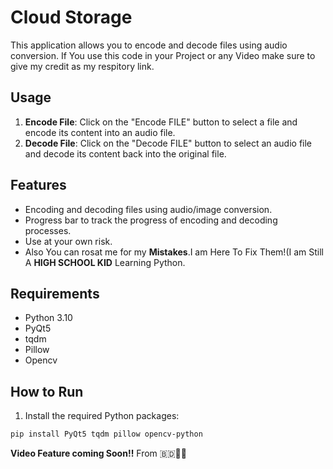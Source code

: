 # Cloud Storage

This application allows you to encode and decode files using audio conversion.
If You use this code in your Project or any Video make sure to give my credit as my respitory link.

## Usage

1. **Encode File**: Click on the "Encode FILE" button to select a file and encode its content into an audio file.
2. **Decode File**: Click on the "Decode FILE" button to select an audio file and decode its content back into the original file.

## Features

- Encoding and decoding files using audio/image conversion.
- Progress bar to track the progress of encoding and decoding processes.
- Use at your own risk.
- Also You can rosat me for my **Mistakes**.I am Here To Fix Them!(I am Still A **HIGH SCHOOL KID** Learning Python.

## Requirements

- Python 3.10
- PyQt5
- tqdm
- Pillow
- Opencv

## How to Run

1. Install the required Python packages:

```bash
pip install PyQt5 tqdm pillow opencv-python
```
**Video Feature coming Soon!!**
From :bangladesh::smiling_face_with_three_hearts::smiling_face_with_three_hearts:
